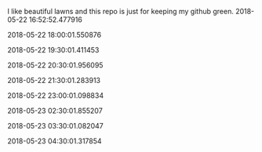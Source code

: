 I like beautiful lawns and this repo is just for keeping my github green.
2018-05-22 16:52:52.477916

2018-05-22 18:00:01.550876

2018-05-22 19:30:01.411453

2018-05-22 20:30:01.956095

2018-05-22 21:30:01.283913

2018-05-22 23:00:01.098834

2018-05-23 02:30:01.855207

2018-05-23 03:30:01.082047

2018-05-23 04:30:01.317854

